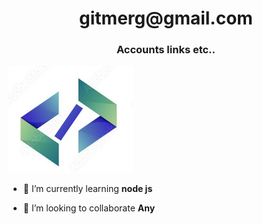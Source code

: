 

<h1 align="center">gitmerg@gmail.com</h1>
<h3 align="center">Accounts links etc..</h3>

<img src="./1000_F.jpg"  width="200"/>



- 🌱 I’m currently learning **node js**

- 👯 I’m looking to collaborate **Any**



